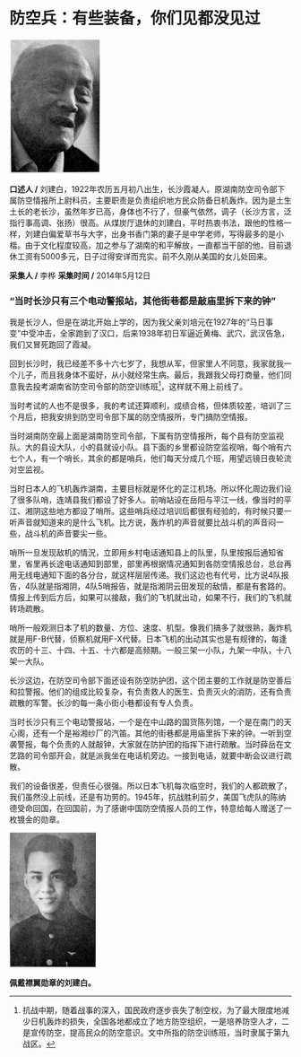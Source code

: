 # 防空兵：有些装备，你们见都没见过

![刘建白](./../../assets/nobody22.JPG)

**口述人 /** 刘建白，1922年农历五月初八出生，长沙霞凝人。原湖南防空司令部下属防空情报所上尉科员，主要职责是负责组织地方民众防备日机轰炸。因为是土生土长的老长沙，虽然年岁已高，身体也不行了，但豪气依然，调子（长沙方言，泛指行事高调、张扬）很高。从煤炭厅退休的刘建白，平时热衷书法，跟他的性格一样，刘建白偏爱草书与大字，出身书香门第的妻子是中学老师，写得最多的是小楷。由于文化程度较高，加之参与了湖南的和平解放，一直都当干部的他，目前退休工资有5000多元，日子过得安详而充实。前不久刚从美国的女儿处回来。

**采集人 /** 李桦 **采集时间 /** 2014年5月12日

### “当时长沙只有三个电动警报站，其他街巷都是敲庙里拆下来的钟”

我是长沙人，但是在湖北开始上学的，因为我父亲刘培元在1927年的“马日事变”中受冲击，全家跑到了汉口，后来1938年初日军逼近黄梅、武穴，武汉告急，我们又冒死跑回了霞凝。

回到长沙时，我已经差不多十六七岁了，我想从军，但家里人不同意，我家就我一个儿子，而且我身体不蛮好，从小就经常生病。最后，我跟我父母打商量，他们同意我去投考湖南省防空司令部的防空训练班[^13]，这样就不用上前线了。

当时考试的人也不是很多，我的考试还算顺利，成绩合格，但体质较差，培训了三个月后，把我安排到防空司令部下属的防空情报所，专门搞防空情报。

当时湖南防空最上面是湖南防空司令部，下属有防空情报所，每个县有防空监视队。大的县设大队，小的县就设小队。县下面的乡里都设防空监视哨，每个哨有六七个人，有一个哨长，其余的都是哨兵，他们每天分成几个班，用望远镜日夜轮流对空监视。

当时日本人的飞机轰炸湖南，主要目标就是怀化的芷江机场。所以怀化周边我们设了很多队哨，连靖县我们都设了好多人。前哨站设在岳阳与平江一线，像当时的平江、湘阴这些地方都设了哨所。这些哨兵经过培训后都很有经验的，有时候只要一听声音就知道来的是什么飞机。比方说，轰炸机的声音就要比战斗机的声音闷一些，战斗机的声音要尖一些。

哨所一旦发现敌机的情況，立即用乡村电话通知县上的队里，队里按报后通知省里，省里再长途电话通知到部里，部里再根据情况通知到各防空情报总台，总台再用无线电通知下面的各分台，就这样层层传递。我们这边也有代号，比方说4队报告，4队就是指湘阴，4队5哨报告，就是指湘阴云田发现的敌情，都是有套路的。情报上传到后方后，如果可以接敌，我们的飞机就出动，如果不行，我们的飞机就转场疏散。

哨所一般观测日本了机的数量、方位、速度、机型。像我们搞多了就很熟，轰炸机就是用F-B代替，侦察机就用F-X代替。日本飞机的出动其实也是有规律的，每逢农历的十三、十四、十五、十六都是高频期。一般三架一小队，九架一中队，十八架一大队。

长沙这边，在防空司令部下面还设有防空防护团，这个团主要的工作就是防空善后和拉警报。他们的组成比较复杂，有负责救人的医生、负责灭火的消防，还有负责疏散的军警。长沙的每一条小街小巷都设有专人负责。

当时长沙只有三个电动警报站，一个是在中山路的国货陈列馆，一个是在南门的天心阁，还有一个是裕湘纱厂的汽笛。其他的街巷都是用庙里拆下来的钟。一听到空袭警报，每个负责的人就敲钟，大家就在防护团的指挥下进行疏散。当时薛岳在文艺路的司令部开会，就是派我坐在电话机旁边。一接到电话，就要中断会议进行疏散。

我们的设备很差，但责任心很强。所以日本飞机每次临空时，我们的人都疏散了，我们虽然没上前线，还是有功劳的。1945年，抗战胜利前夕，美国飞虎队的陈纳德受命回国，在回国前，为了感谢中国防空情报人员的工作，特意给每人赠送了一枚镀金的勋章。

![佩戴襟翼勋章的刘建白。](./../../assets/nobody23.JPG)

**佩戴襟翼勋章的刘建白。**

[^13]: 抗战中期，随着战事的深入，国民政府逐步丧失了制空权，为了最大限度地减少日机轰炸的损失，全国各地都成立了地方防空组织，一是培养防空人才，二是宣传防空，提高民众的防空意识。文中所指的防空训练班，当时隶属于第九战区。